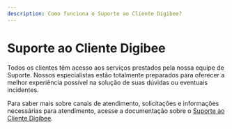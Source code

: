 ```yaml
---
description: Como funciona o Suporte ao Cliente Digibee?
---
```


# Suporte ao Cliente Digibee

Todos os clientes têm acesso aos serviços prestados pela nossa equipe de Suporte. Nossos especialistas estão totalmente preparados para oferecer a melhor experiência possível na solução de suas dúvidas ou eventuais incidentes.&#x20;

Para saber mais sobre canais de atendimento, solicitações e informações necessárias para atendimento, acesse a documentação sobre o [Suporte ao Cliente Digibee](https://intercom.help/godigibee/pt-BR/articles/6518706-suporte-ao-cliente-digibee).
